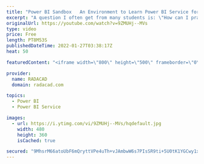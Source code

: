 ```yaml
---
title: "Power BI Sandbox   An Environment to Learn Power BI Service for Free"
excerpt: "A question I often get from many students is: \"How can I practice Power BI service features if I do not have a Power BI Account?\". Not having a Power BI account can happen because of many scenarios; your company might close this option so that the process be only channeled through a specific process"
originalUrl: https://youtube.com/watch?v=9ZMUHj--MVs
type: video
price: Free
length: PT8M53S
publishedDateTime: 2022-01-27T03:38:17Z
heat: 50

featuredContent: "<iframe width=\"800\" height=\"500\" frameborder=\"0\" src=\"https://www.youtube.com/embed/9ZMUHj--MVs\" allow=\"accelerometer; autoplay; encrypted-media; gyroscope; picture-in-picture\" allowfullscreen></iframe>"

provider:
  name: RADACAD
  domain: radacad.com

topics:
  - Power BI
  - Power BI Service

images:
  - url: https://i.ytimg.com/vi/9ZMUHj--MVs/hqdefault.jpg
    width: 480
    height: 360
    isCached: true

secured: "9MhsrM66atoUbF6mQryttVPe4uTh+vJAmbwW6s7PIsSR9ti+5U0tK1YGCwy1xGAd34DSsYdihT40cC4JFvk9DjVIJV9LBtZW4ok8qkhUwxW4J9ddOi281086QBjKm5CSuqRsTMaqbFtaC7CPtQ/LcNHecsokCRxUTGtKXtqsC7GX7V5mD9cQL014lXmaBPV/2C7UT0Ay3IKmjK75D55wewlx67I0i0JG4dwoE6P3uq8zUhnNReQRpMx3WMvXYIbUUNBiKf60iZrFpZNPBeSUWkAc5OnDrAKXeGLV225scC0LcO03+amu7XosY7q/tuhPcmTTxE4xCNbls75ETQAJl1e0FnArbpqB2nexqrC3bnGfrIFDZpF3Jjkhcbx3QYJATFmx+jg+xIyfy4G+zMnQlda1vy/yUgVZCibMpAIE7+Y=;WdU1nD2iVar2jAniNfrjCw=="
---
```


